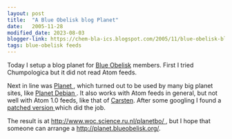 ```yaml
---
layout: post
title:  "A Blue Obelisk blog Planet"
date:   2005-11-28
modified_date: 2023-08-03
blogger-link: https://chem-bla-ics.blogspot.com/2005/11/blue-obelisk-blog-planet.html
tags: blue-obelisk feeds
---
```


Today I setup a blog planet for [Blue Obelisk](http://www.blueobelisk.org/) members. First I tried
Chumpologica but it did not read Atom feeds.

Next in line was [Planet <i class="fa-solid fa-box-archive fa-xs"></i>](https://web.archive.org/web/20171029175722/http://www.planetplanet.org/),
which turned out to be used by many big planet sites, like
[Planet Debian <i class="fa-solid fa-recycle fa-xs"></i>](http://planet.debian.org/). It also works with Atom feeds in general, but not well with Atom 1.0 feeds, like that of
[Carsten](http://www.livejournal.com/users/cniehaus/). After some googling I found a
[patched version <i class="fa-solid fa-link-slash fa-xs"></i>](http://lists.planetplanet.org/pipermail/devel/2005-November/000710.html) which did the job.

The result is at [http://www.woc.science.ru.nl/planetbo/ <i class="fa-solid fa-link-slash fa-xs"></i>](http://www.woc.science.ru.nl/planetbo/),
but I hope that someone can arrange a http://planet.blueobelisk.org/.
